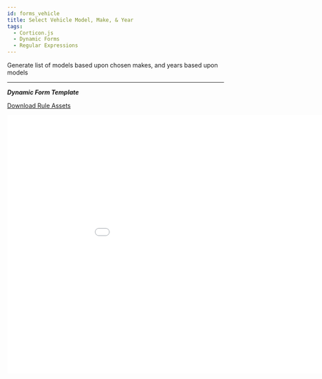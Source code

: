 ```yaml
---
id: forms_vehicle
title: Select Vehicle Model, Make, & Year
tags:
  - Corticon.js
  - Dynamic Forms
  - Regular Expressions
---
```


Generate list of models based upon chosen makes, and years based upon models


---

_**Dynamic Form Template**_

[Download Rule Assets
](https://github.com/corticon/accelerators/raw/main/docs/03-dynamic-forms/project-zips/Select-Vehicle-Model-Make-Year/Rule%20Assets.zip)

<iframe width="200%" height="600" src="//jsfiddle.net/notedhelms/qzmdfr09/2/embedded/result/" allowfullscreen="allowfullscreen" allowpaymentrequest frameborder="0"></iframe>